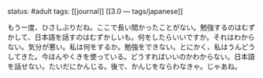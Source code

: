 status: #adult 
tags: [[journal]] [[3.0 — tags/japanese]]

もう一度、ひさしぶりだね。ここで長い間かったことがない。勉強するのはむずかして、日本語を話すのはむずかしいも。何をしたらいいですか。それはわからない。気分が悪い。私は何をするか。勉強をできない。とにかく、私はうんどうしてきた。今ほんやくきを使っている。どうすればいいのかわからない。日本語を話せない。たいだにかんじる。後で、かんじをならわなきゃ。じゃあね。